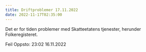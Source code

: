 ```yaml
---
title: Driftproblemer 17.11.2022 
date: 2022-11-17T02:35:00
---
```

Det er for tiden problemer med Skatteetatens tjenester, herunder Folkeregisteret. 

Feil Oppsto: 23:02  16.11.2022 
